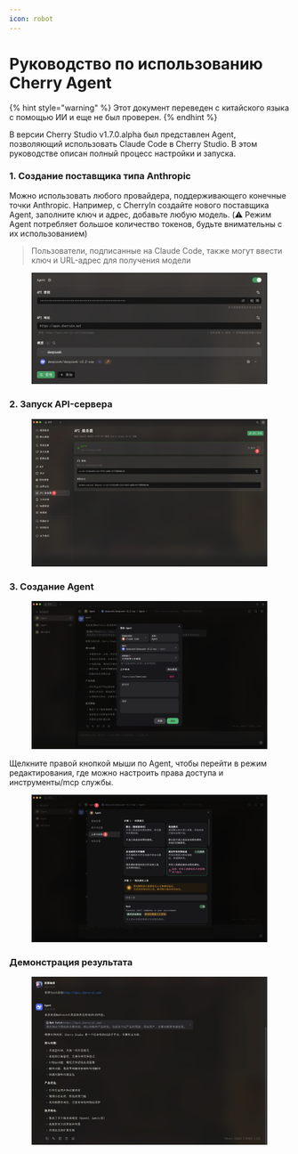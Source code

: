 ```yaml
---
icon: robot
---
```

# Руководство по использованию Cherry Agent


{% hint style="warning" %}
Этот документ переведен с китайского языка с помощью ИИ и еще не был проверен.
{% endhint %}




В версии Cherry Studio v1.7.0.alpha был представлен Agent, позволяющий использовать Claude Code в Cherry Studio. В этом руководстве описан полный процесс настройки и запуска.

### 1. Создание поставщика типа Anthropic

Можно использовать любого провайдера, поддерживающего конечные точки Anthropic. Например, с CherryIn создайте нового поставщика Agent, заполните ключ и адрес, добавьте любую модель. (⚠️ Режим Agent потребляет большое количество токенов, будьте внимательны с их использованием)

> Пользователи, подписанные на Claude Code, также могут ввести ключ и URL-адрес для получения модели

<figure><img src="../.gitbook/assets/CleanShot 2025-10-12 at 20.26.35@2x.png" alt=""><figcaption></figcaption></figure>

### 2. Запуск API-сервера

<figure><img src="../.gitbook/assets/CleanShot 2025-10-12 at 19.56.22@2x.png" alt=""><figcaption></figcaption></figure>

### 3. Создание Agent

<figure><img src="../.gitbook/assets/CleanShot 2025-10-12 at 20.24.43@2x.png" alt=""><figcaption></figcaption></figure>

Щелкните правой кнопкой мыши по Agent, чтобы перейти в режим редактирования, где можно настроить права доступа и инструменты/mcp службы.

<figure><img src="../.gitbook/assets/CleanShot 2025-10-12 at 20.25.10@2x (1).png" alt=""><figcaption></figcaption></figure>

### Демонстрация результата

<figure><img src="../.gitbook/assets/CleanShot 2025-10-12 at 20.30.26@2x (1).png" alt=""><figcaption></figcaption></figure>